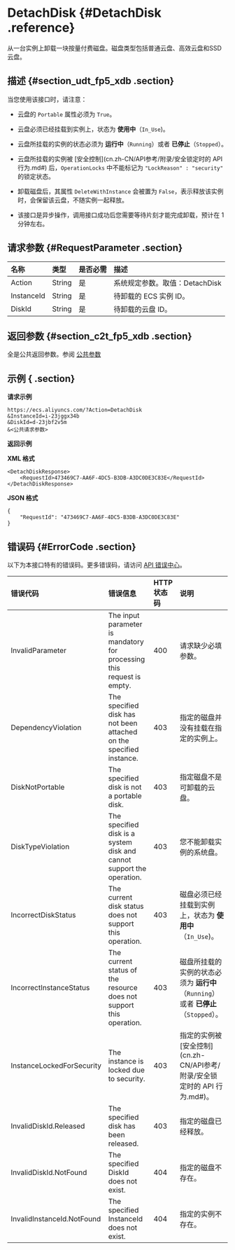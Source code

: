 # DetachDisk {#DetachDisk .reference}

从一台实例上卸载一块按量付费磁盘。磁盘类型包括普通云盘、高效云盘和SSD云盘。

## 描述 {#section_udt_fp5_xdb .section}

当您使用该接口时，请注意：

-   云盘的 `Portable` 属性必须为 `True`。
-   云盘必须已经挂载到实例上，状态为 **使用中**（`In_Use`\)。
-   云盘所挂载的实例的状态必须为 **运行中**（`Running`）或者 **已停止**（`Stopped`）。
-   云盘所挂载的实例被 [安全控制](cn.zh-CN/API参考/附录/安全锁定时的 API 行为.md#) 后，`OperationLocks` 中不能标记为 `"LockReason" : "security"` 的锁定状态。
-   卸载磁盘后，其属性 `DeleteWithInstance` 会被置为 `False`，表示释放该实例时，会保留该云盘，不随实例一起释放。

-   该接口是异步操作，调用接口成功后您需要等待片刻才能完成卸载，预计在 1 分钟左右。


## 请求参数 {#RequestParameter .section}

|名称|类型|是否必需|描述|
|:-|:-|:---|:-|
|Action|String|是|系统规定参数。取值：DetachDisk|
|InstanceId|String|是|待卸载的 ECS 实例 ID。|
|DiskId|String|是|待卸载的云盘 ID。|

## 返回参数 {#section_c2t_fp5_xdb .section}

全是公共返回参数。参阅 [公共参数](cn.zh-CN/API参考/调用方式/公共参数.md#commonResponseParameters)

## 示例 { .section}

**请求示例** 

```
https://ecs.aliyuncs.com/?Action=DetachDisk
&InstanceId=i-23jggx34b
&DiskId=d-23jbf2v5m
&<公共请求参数>
```

**返回示例** 

**XML 格式**

```
<DetachDiskResponse>
    <RequestId>473469C7-AA6F-4DC5-B3DB-A3DC0DE3C83E</RequestId>
</DetachDiskResponse>
```

 **JSON 格式** 

```
{
    "RequestId": "473469C7-AA6F-4DC5-B3DB-A3DC0DE3C83E"
}
```

## 错误码 {#ErrorCode .section}

以下为本接口特有的错误码。更多错误码，请访问 [API 错误中心](https://error-center.aliyun.com/status/product/Ecs)。

|错误代码|错误信息|HTTP 状态码|说明|
|:---|:---|:-------|:-|
|InvalidParameter|The input parameter is mandatory for processing this request is empty.|400|请求缺少必填参数。|
|DependencyViolation|The specified disk has not been attached on the specified instance.|403|指定的磁盘并没有挂载在指定的实例上。|
|DiskNotPortable|The specified disk is not a portable disk.|403|指定磁盘不是可卸载的云盘。|
|DiskTypeViolation|The specified disk is a system disk and cannot support the operation.|403|您不能卸载实例的系统盘。|
|IncorrectDiskStatus|The current disk status does not support this operation.|403|磁盘必须已经挂载到实例上，状态为 **使用中**（`In_Use`\)。|
|IncorrectInstanceStatus|The current status of the resource does not support this operation.|403|磁盘所挂载的实例的状态必须为 **运行中**（`Running`）或者 **已停止**（`Stopped`）。|
|InstanceLockedForSecurity|The instance is locked due to security.|403|指定的实例被 [安全控制](cn.zh-CN/API参考/附录/安全锁定时的 API 行为.md#)。|
|InvalidDiskId.Released|The specified disk has been released.|403|指定的磁盘已经释放。|
|InvalidDiskId.NotFound|The specified DiskId does not exist.|404|指定的磁盘不存在。|
|InvalidInstanceId.NotFound|The specified InstanceId does not exist.|404|指定的实例不存在。|

